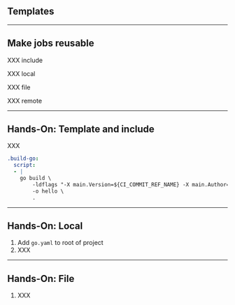 <!-- .slide: id="gitlab_templates" class="vertical-center" -->

<i class="fa-duotone fa-book-sparkles fa-8x fa-duotone-colors" style="float: right; color: grey;"></i>

## Templates

---

## Make jobs reusable

XXX include [](https://docs.gitlab.com/ee/ci/yaml/#include)

XXX local

XXX file

XXX remote

---

## Hands-On: Template and include

XXX

```yaml
.build-go:
  script:
  - |
    go build \
        -ldflags "-X main.Version=${CI_COMMIT_REF_NAME} -X main.Author=${AUTHOR}" \
        -o hello \
        .
```

---

## Hands-On: Local

1. Add `go.yaml` to root of project
1. XXX

---

## Hands-On: File

1. XXX
